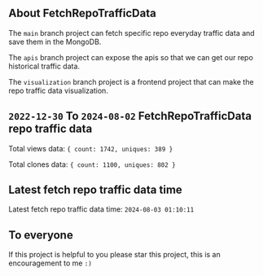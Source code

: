 ## About FetchRepoTrafficData

The `main` branch project can fetch specific repo everyday traffic data and save them in the MongoDB.

The `apis` branch project can expose the apis so that we can get our repo historical traffic data.

The `visualization` branch project is a frontend project that can make the repo traffic data visualization.

## `2022-12-30` To `2024-08-02` FetchRepoTrafficData repo traffic data

Total views data: `{ count: 1742, uniques: 389 }`

Total clones data: `{ count: 1100, uniques: 802 }`

## Latest fetch repo traffic data time

Latest fetch repo traffic data time: `2024-08-03 01:10:11`

## To everyone

If this project is helpful to you please star this project, this is an encouragement to me `:)`



